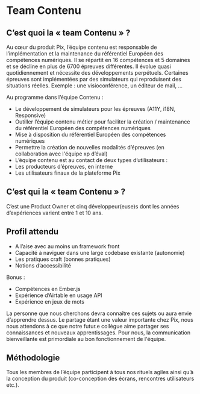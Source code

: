 # Team Contenu

## C’est quoi la « team Contenu » ?

Au cœur du produit Pix, l’équipe contenu est responsable de l’implémentation et la maintenance du référentiel Européen des compétences numériques. Il se répartit en 16 compétences et 5 domaines et se décline en plus de 6700 épreuves différentes. Il évolue quasi quotidiennement et nécessite des développements perpétuels.
Certaines épreuves sont implémentées par des simulateurs qui reproduisent des situations réelles. Exemple : une visioconférence, un éditeur de mail, …

Au programme dans l’équipe Contenu :

* Le développement de simulateurs pour les épreuves (A11Y, i18N, Responsive)
* Outiller l’équipe contenu métier pour faciliter la création / maintenance du référentiel Européen des compétences numériques
* Mise à disposition du référentiel Européen des compétences numériques
* Permettre la création de nouvelles modalités d’épreuves (en collaboration avec l'équipe xp d’éval)
* L’équipe contenu est au contact de deux types d’utilisateurs :
* Les producteurs d’épreuves, en interne
* Les utilisateurs finaux de la plateforme Pix

## C’est qui la « team Contenu » ?

C’est une Product Owner et cinq développeur(euse)s dont les années d’expériences varient entre 1 et 10 ans.

## Profil attendu
* A l’aise avec au moins un framework front
* Capacité à naviguer dans une large codebase existante (autonomie)
* Les pratiques craft (bonnes pratiques)
* Notions d’accessibilité

Bonus :
* Compétences en Ember.js
* Expérience d’Airtable en usage API
* Expérience en jeux de mots

La personne que nous cherchons devra connaître ces sujets ou aura envie d’apprendre dessus. Le partage étant une valeur importante chez Pix, nous nous attendons à ce que notre futur.e collègue aime partager ses connaissances et nouveaux apprentissages. Pour nous, la communication bienveillante est primordiale au bon fonctionnement de l'équipe.

## Méthodologie

Tous les membres de l’équipe participent à tous nos rituels agiles ainsi qu’à la conception du produit (co-conception des écrans, rencontres utilisateurs etc.).
